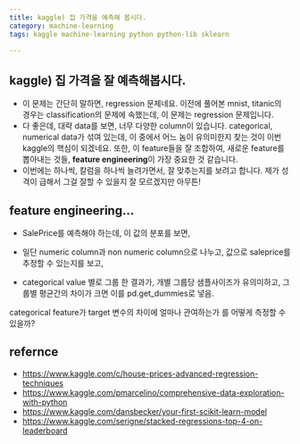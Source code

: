 ```yaml
---
title: kaggle) 집 가격을 예측해 봅시다. 
category: machine-learning
tags: kaggle machine-learning python python-lib sklearn

---
```


## kaggle) 집 가격을 잘 예측해봅시다. 

- 이 문제는 간단히 말하면, regression 문제네요. 이전에 풀어본 mnist, titanic의 경우는 classification의 문제에 속했는데, 이 문제는 regression 문제입니다. 
- 다 좋은데, 대략 data를 보면, 너무 다양한 column이 있습니다. categorical, numerical data가 섞여 있는데, 이 중에서 어느 놈이 유의미한지 찾는 것이 이번 kaggle의 핵심이 되겠네요. 또한, 이 feature들을 잘 조합하여, 새로운 feature를 뽑아내는 것들, **feature engineering**이 가장 중요한 것 같습니다. 
- 이번에는 하나씩, 칼럼을 하나씩 늘려가면서, 잘 맞추는지를 보려고 합니다. 제가 성격이 급해서 그걸 잘할 수 있을지 잘 모르겠지만 아무튼!


## feature engineering...

- SalePrice를 예측해야 하는데, 이 값의 분포를 보면, 

- 일단 numeric column과 non numeric column으로 나누고, 값으로 saleprice를 추정할 수 있는지를 보고, 
- categorical value 별로 그룹 한 결과가, 개별 그룹당 샘플사이즈가 유의미하고, 그룹별 평균간의 차이가 크면 이를 pd.get_dummies로 넣음. 


categorical feature가 target 변수의 차이에 얼마나 관여하는가 를 어떻게 측정할 수 있을까? 



## refernce

- <https://www.kaggle.com/c/house-prices-advanced-regression-techniques>
- <https://www.kaggle.com/pmarcelino/comprehensive-data-exploration-with-python>
- <https://www.kaggle.com/dansbecker/your-first-scikit-learn-model>
- <https://www.kaggle.com/serigne/stacked-regressions-top-4-on-leaderboard>